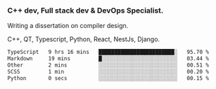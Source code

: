 <h3>C++ dev, Full stack dev & DevOps Specialist.</h3>
<p>Writing a dissertation on compiler design. <p>
<p>C++, QT, Typescript, Python, React, NestJs, Django.</p>

<!--START_SECTION:waka-->

```txt
TypeScript   9 hrs 16 mins   ████████████████████████░   95.70 %
Markdown     19 mins         █░░░░░░░░░░░░░░░░░░░░░░░░   03.44 %
Other        2 mins          ░░░░░░░░░░░░░░░░░░░░░░░░░   00.51 %
SCSS         1 min           ░░░░░░░░░░░░░░░░░░░░░░░░░   00.20 %
Python       0 secs          ░░░░░░░░░░░░░░░░░░░░░░░░░   00.15 %
```

<!--END_SECTION:waka-->
